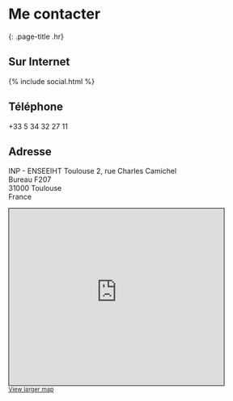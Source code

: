 # Me contacter
{: .page-title .hr}


## Sur Internet

{% include social.html %}

## Téléphone

+33 5 34 32 27 11

## Adresse

INP - ENSEEIHT Toulouse
2, rue Charles Camichel<br />
Bureau F207<br />
31000 Toulouse<br />
France 

<div style=" display: table-cell; vertical-align: top;">  
  <iframe width="425" height="350" frameborder="0" scrolling="no" marginheight="0" marginwidth="0" src="https://www.openstreetmap.org/export/embed.html?bbox=1.4507853984832766%2C43.59960030501525%2C1.4597976207733157%2C43.6046114707667&amp;layer=mapnik&amp;marker=43.60209944545912%2C1.4552856842055917" style="border: 1px solid black"></iframe><br/>
  <small><a href="https://www.openstreetmap.org/?mlat=43.60210&amp;mlon=1.45529#map=17/43.60211/1.45529" target="_blank">View larger map</a></small>
</div>

